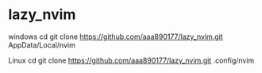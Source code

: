 # lazy_nvim


windows
cd
git clone https://github.com/aaa890177/lazy_nvim.git AppData/Local/nvim

Linux
cd
git clone https://github.com/aaa890177/lazy_nvim.git .config/nvim
